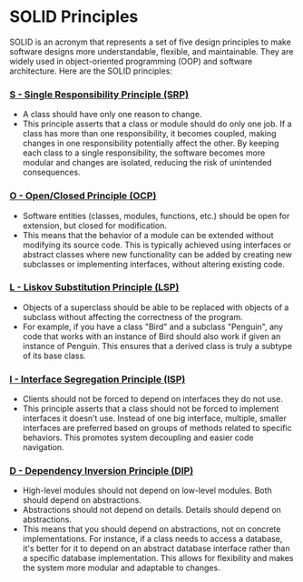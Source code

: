 # SOLID Principles

SOLID is an acronym that represents a set of five design principles to make software designs more understandable, flexible, and maintainable. They are widely used in object-oriented programming (OOP) and software architecture. Here are the SOLID principles:

### [S - Single Responsibility Principle (SRP)](https://github.com/iwebwolverine/courses/tree/main/solid-principles/single-responsibility-principle)

- A class should have only one reason to change.
- This principle asserts that a class or module should do only one job. If a class has more than one responsibility, it becomes coupled, making changes in one responsibility potentially affect the other. By keeping each class to a single responsibility, the software becomes more modular and changes are isolated, reducing the risk of unintended consequences.

### [O - Open/Closed Principle (OCP)](https://github.com/iwebwolverine/courses/tree/main/solid-principles/open-closed-principle)

- Software entities (classes, modules, functions, etc.) should be open for extension, but closed for modification.
- This means that the behavior of a module can be extended without modifying its source code. This is typically achieved using interfaces or abstract classes where new functionality can be added by creating new subclasses or implementing interfaces, without altering existing code.

### [L - Liskov Substitution Principle (LSP)](https://github.com/iwebwolverine/courses/tree/main/solid-principles/liskov-substitution-principle)

- Objects of a superclass should be able to be replaced with objects of a subclass without affecting the correctness of the program.
- For example, if you have a class "Bird" and a subclass "Penguin", any code that works with an instance of Bird should also work if given an instance of Penguin. This ensures that a derived class is truly a subtype of its base class.

### [I - Interface Segregation Principle (ISP)](https://github.com/iwebwolverine/courses/tree/main/solid-principles/interface-segregation-principle)

- Clients should not be forced to depend on interfaces they do not use.
- This principle asserts that a class should not be forced to implement interfaces it doesn’t use. Instead of one big interface, multiple, smaller interfaces are preferred based on groups of methods related to specific behaviors. This promotes system decoupling and easier code navigation.

### [D - Dependency Inversion Principle (DIP)](https://github.com/iwebwolverine/courses/tree/main/solid-principles/dependency-inversion-principle)

- High-level modules should not depend on low-level modules. Both should depend on abstractions.
- Abstractions should not depend on details. Details should depend on abstractions.
- This means that you should depend on abstractions, not on concrete implementations. For instance, if a class needs to access a database, it's better for it to depend on an abstract database interface rather than a specific database implementation. This allows for flexibility and makes the system more modular and adaptable to changes.
